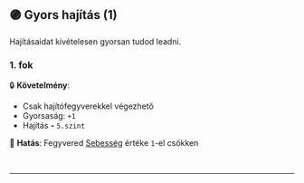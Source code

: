 ## 🟣 Gyors hajítás (1)

Hajításaidat kivételesen gyorsan tudod leadni.
### 1. fok

🔒 **Követelmény**:
- Csak hajítófegyverekkel végezhető
- Gyorsaság: `+1`
- Hajítás  **-** `5.szint`

🌟 **Hatás**: Fegyvered [Sebesség](../063_04_tamadasok_szama_fegyverrel.md#fegyver-sebesség) értéke `1`-el csökken

<br />

---
